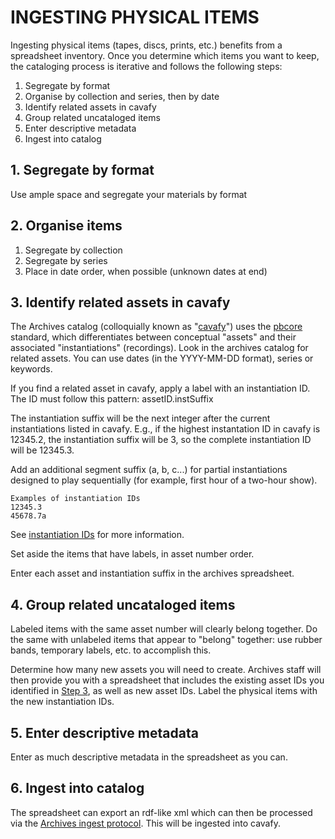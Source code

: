 # INGESTING PHYSICAL ITEMS

Ingesting physical items (tapes, discs, prints, etc.) benefits from a spreadsheet inventory. Once you determine which items you want to keep, the cataloging process is iterative and follows the following steps:

1. Segregate by format
2. Organise by collection and series, then by date
3. Identify related assets in cavafy
4. Group related uncataloged items
5. Enter descriptive metadata
6. Ingest into catalog

## 1. Segregate by format

Use ample space and segregate your materials by format

## 2. Organise items

1. Segregate by collection
2. Segregate by series
3. Place in date order, when possible (unknown dates at end)

## 3. Identify related assets in cavafy

The Archives catalog (colloquially known as &quot;[cavafy](https://cavafy.wnyc.org/)&quot;) uses the [pbcore](https://pbcore.org/) standard, which differentiates between conceptual &quot;assets&quot; and their associated &quot;instantiations&quot; (recordings). Look in the archives catalog for related assets. You can use dates (in the YYYY-MM-DD format), series or keywords.

If you find a related asset in cavafy, apply a label with an instantiation ID. The ID must follow this pattern: assetID.instSuffix

The instantiation suffix will be the next integer after the current instantiations listed in cavafy. E.g., if the highest instantation ID in cavafy is 12345.2, the instantiation suffix will be 3, so the complete instantiation ID will be 12345.3.

Add an additional segment suffix (a, b, c...) for partial instantiations designed to play sequentially (for example, first hour of a two-hour show).

    Examples of instantiation IDs
    12345.3
    45678.7a

See [instantiation IDs](https://github.com/MarcosSueiro/nypr-archives-ingest-scripts/blob/master/additionalDocs/fileNaming.md#instantiation-id) for more information.

Set aside the items that have labels, in asset number order. 

Enter each asset and instantiation suffix in the archives spreadsheet.

## 4. Group related uncataloged items

Labeled items with the same asset number will clearly belong together. Do the same with unlabeled items that appear to "belong" together: use rubber bands, temporary labels, etc. to accomplish this.

Determine how many new assets you will need to create. Archives staff will then provide you with a spreadsheet that includes the existing asset IDs you identified in [Step 3](#3.-identify-related-assets-in-cavafy), as well as new asset IDs. Label the physical items with the new instantiation IDs.

## 5. Enter descriptive metadata

Enter as much descriptive metadata in the spreadsheet as you can.

## 6. Ingest into catalog

The spreadsheet can export an rdf-like xml which can then be processed via the [Archives ingest protocol](https://github.com/MarcosSueiro/nypr-archives-ingest-scripts/blob/master/additionalDocs/ArchivesWorkflow.md). This will be ingested into cavafy.

